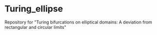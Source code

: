 # Turing_ellipse
Repository for "Turing bifurcations on elliptical domains: A deviation from rectangular and circular limits"
